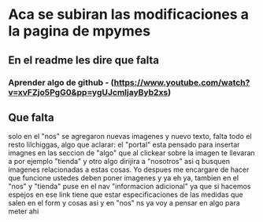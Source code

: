 # Aca se subiran las modificaciones a la pagina de mpymes

## En el readme les dire que falta

### Aprender algo de github - (https://www.youtube.com/watch?v=xvFZjo5PgG0&pp=ygUJcmljayByb2xs)


## Que falta
solo en el "nos" se agregaron nuevas imagenes y nuevo texto, falta todo el resto lilchiggas, algo que aclarar: el "portal" esta pensado para insertar imagnes en las seccion de "algo" que al clickear sobre la imagen te llevaran a por ejemplo "tienda" y otro algo dirijira a "nosotros" asi q busquen imagenes relacionadas a estas cosas. 
Yo despues me encargare de hacer que funcione ustedes deben poner imagenes y ya eh ya, tambien en el "nos" y "tienda" puse en el nav "informacion adicional" ya que si hacemos espejos en ese link tiene que estar especificaciones de las medidas que salen en el form y cosas asi y en "nos" ns ya voy a pensar en algo para meter ahi
